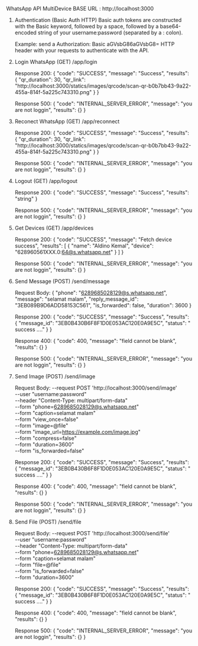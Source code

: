 WhatsApp API MultiDevice
BASE URL : http://localhost:3000

1. Authentication (Basic Auth HTTP) 
    Basic auth tokens are constructed with the Basic keyword, followed by a space, followed by a base64-encoded string of your username:password (separated by a : colon).

    Example: send a Authorization: Basic aGVsbG86aGVsbG8= HTTP header with your requests to authenticate with the API.

2. Login WhatsApp
    (GET) /app/login

    Response 200:
    {
        "code": "SUCCESS",
        "message": "Success",
        "results": {
            "qr_duration": 30,
            "qr_link": "http://localhost:3000/statics/images/qrcode/scan-qr-b0b7bb43-9a22-455a-814f-5a225c743310.png"
        }
    }

    Response 500:
    {
        "code": "INTERNAL_SERVER_ERROR",
        "message": "you are not loggin",
        "results": {}
    }


3. Reconect WhatsApp
    (GET) /app/reconnect

    Response 200:
    {
        "code": "SUCCESS",
        "message": "Success",
        "results": {
            "qr_duration": 30,
            "qr_link": "http://localhost:3000/statics/images/qrcode/scan-qr-b0b7bb43-9a22-455a-814f-5a225c743310.png"
        }
    }

    Response 500:
    {
        "code": "INTERNAL_SERVER_ERROR",
        "message": "you are not loggin",
        "results": {}
    }

4. Logout
    (GET) /app/logout

    Response 200:
    {
        "code": "SUCCESS",
        "message": "Success",
        "results": "string"
    }

    Response 500:
    {
        "code": "INTERNAL_SERVER_ERROR",
        "message": "you are not loggin",
        "results": {}
    }

5. Get Devices
    (GET) /app/devices

    Response 200:
    {
        "code": "SUCCESS",
        "message": "Fetch device success",
        "results": [
            {
            "name": "Aldino Kemal",
            "device": "628960561XXX.0:64@s.whatsapp.net"
            }
        ]
    }

    Response 500:
    {
        "code": "INTERNAL_SERVER_ERROR",
        "message": "you are not loggin",
        "results": {}
    }

6. Send Message
    (POST) /send/message

    Request Body:
    {
        "phone": "6289685028129@s.whatsapp.net",
        "message": "selamat malam",
        "reply_message_id": "3EB089B9D6ADD58153C561",
        "is_forwarded": false,
        "duration": 3600
    }

    Response 200:
    {
        "code": "SUCCESS",
        "message": "Success",
        "results": {
            "message_id": "3EB0B430B6F8F1D0E053AC120E0A9E5C",
            "status": "<feature> success ...."
        }
    }

    Response 400:
    {
        "code": 400,
        "message": "field cannot be blank",
        "results": {}
    }

    Response 500:
    {
        "code": "INTERNAL_SERVER_ERROR",
        "message": "you are not loggin",
        "results": {}
    }

7. Send Image
    (POST) /send/image

    Request Body:
    --request POST 'http://localhost:3000/send/image' \
    --user "username:password" \
    --header "Content-Type: multipart/form-data" \
    --form "phone=6289685028129@s.whatsapp.net" \
    --form "caption=selamat malam" \
    --form "view_once=false" \
    --form "image=@file" \
    --form "image_url=https://example.com/image.jpg" \
    --form "compress=false" \
    --form "duration=3600" \
    --form "is_forwarded=false"

    Response 200:
    {
        "code": "SUCCESS",
        "message": "Success",
        "results": {
            "message_id": "3EB0B430B6F8F1D0E053AC120E0A9E5C",
            "status": "<feature> success ...."
        }
    }

    Response 400:
    {
        "code": 400,
        "message": "field cannot be blank",
        "results": {}
    }

    Response 500:
    {
        "code": "INTERNAL_SERVER_ERROR",
        "message": "you are not loggin",
        "results": {}
    }

8. Send File
    (POST) /send/file

    Request Body:
    --request POST 'http://localhost:3000/send/file' \
    --user "username:password" \
    --header "Content-Type: multipart/form-data" \
    --form "phone=6289685028129@s.whatsapp.net" \
    --form "caption=selamat malam" \
    --form "file=@file" \
    --form "is_forwarded=false" \
    --form "duration=3600"

    Response 200:
    {
        "code": "SUCCESS",
        "message": "Success",
        "results": {
            "message_id": "3EB0B430B6F8F1D0E053AC120E0A9E5C",
            "status": "<feature> success ...."
        }
    }

    Response 400:
    {
        "code": 400,
        "message": "field cannot be blank",
        "results": {}
    }

    Response 500:
    {
        "code": "INTERNAL_SERVER_ERROR",
        "message": "you are not loggin",
        "results": {}
    }


